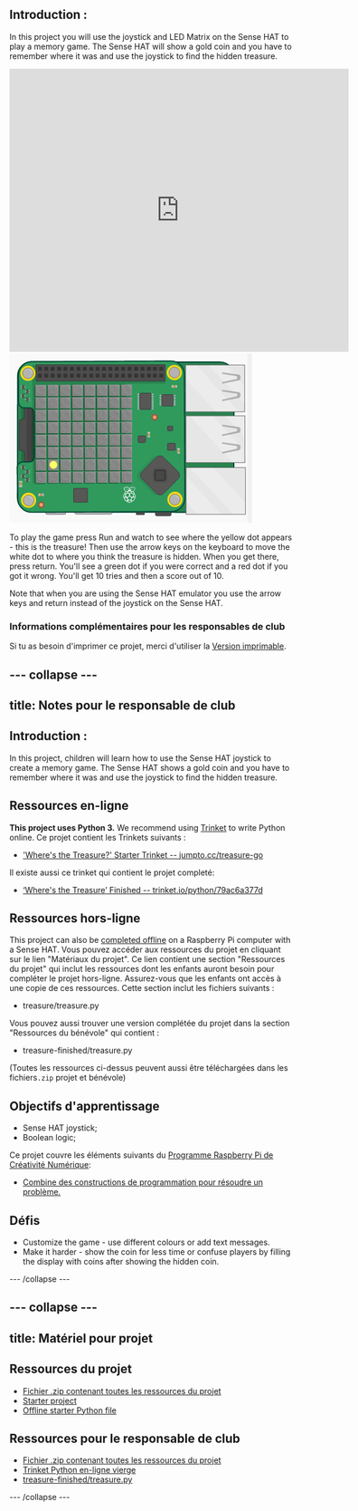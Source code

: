 ## Introduction :

In this project you will use the joystick and LED Matrix on the Sense HAT to play a memory game. The Sense HAT will show a gold coin and you have to remember where it was and use the joystick to find the hidden treasure.

<div class="trinket">
  <iframe src="https://trinket.io/embed/python/79ac6a377d?outputOnly=true&start=result" width="600" height="500" frameborder="0" marginwidth="0" marginheight="0" allowfullscreen mark="crwd-mark">
</iframe> <img src="images/treasure-final.png" />
</div>

To play the game press Run and watch to see where the yellow dot appears - this is the treasure! Then use the arrow keys on the keyboard to move the white dot to where you think the treasure is hidden. When you get there, press return. You'll see a green dot if you were correct and a red dot if you got it wrong. You'll get 10 tries and then a score out of 10.

Note that when you are using the Sense HAT emulator you use the arrow keys and return instead of the joystick on the Sense HAT.

### Informations complémentaires pour les responsables de club

Si tu as besoin d'imprimer ce projet, merci d'utiliser la [Version imprimable](https://projects.raspberrypi.org/en/projects/wheres-the-treasure/print).

## \--- collapse \---

## title: Notes pour le responsable de club

## Introduction :

In this project, children will learn how to use the Sense HAT joystick to create a memory game. The Sense HAT shows a gold coin and you have to remember where it was and use the joystick to find the hidden treasure.

## Ressources en-ligne

**This project uses Python 3.** We recommend using [Trinket](https://trinket.io/) to write Python online. Ce projet contient les Trinkets suivants :

* ['Where's the Treasure?' Starter Trinket -- jumpto.cc/treasure-go](http://jumpto.cc/treasure-go)

Il existe aussi ce trinket qui contient le projet completé:

* [‘Where's the Treasure’ Finished -- trinket.io/python/79ac6a377d](https://trinket.io/python/79ac6a377d)

## Ressources hors-ligne

This project can also be [completed offline](https://www.codeclubprojects.org/en-GB/resources/physical-sense-hat/) on a Raspberry Pi computer with a Sense HAT. Vous pouvez accéder aux ressources du projet en cliquant sur le lien "Matériaux du projet". Ce lien contient une section "Ressources du projet" qui inclut les ressources dont les enfants auront besoin pour compléter le projet hors-ligne. Assurez-vous que les enfants ont accès à une copie de ces ressources. Cette section inclut les fichiers suivants :

* treasure/treasure.py

Vous pouvez aussi trouver une version complétée du projet dans la section "Ressources du bénévole" qui contient :

* treasure-finished/treasure.py

(Toutes les ressources ci-dessus peuvent aussi être téléchargées dans les fichiers`.zip` projet et bénévole)

## Objectifs d'apprentissage

* Sense HAT joystick;
* Boolean logic;

Ce projet couvre les éléments suivants du [Programme Raspberry Pi de Créativité Numérique](http://rpf.io/curriculum):

* [Combine des constructions de programmation pour résoudre un problème.](https://www.raspberrypi.org/curriculum/programming/builder)

## Défis

* Customize the game - use different colours or add text messages. 
* Make it harder - show the coin for less time or confuse players by filling the display with coins after showing the hidden coin. 

\--- /collapse \---

## \--- collapse \---

## title: Matériel pour projet

## Ressources du projet

* [Fichier .zip contenant toutes les ressources du projet](resources/treasure-project-resources.zip)
* [Starter project](http://jumpto.cc/treasure-go)
* [Offline starter Python file](resources/treasure-treasure.py)

## Ressources pour le responsable de club

* [Fichier .zip contenant toutes les ressources du projet](resources/treasure-volunteer-resources.zip)
* [Trinket Python en-ligne vierge](https://trinket.io/python/79ac6a377d)
* [treasure-finished/treasure.py](resources/treasure-finished-treasure.py)

\--- /collapse \---